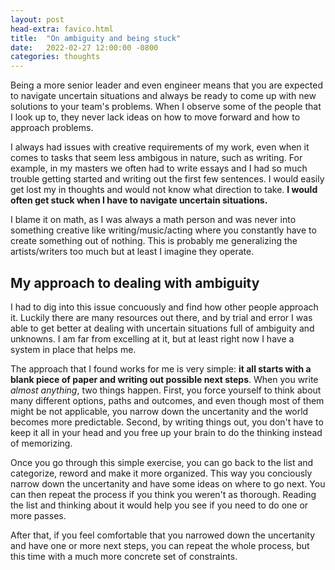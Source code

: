 ```yaml
---
layout: post
head-extra: favico.html
title:  "On ambiguity and being stuck"
date:   2022-02-27 12:00:00 -0800
categories: thoughts
---
```

Being a more senior leader and even engineer means that you are expected to navigate uncertain situations and always be ready to come up with new solutions to your team's problems.
When I observe some of the people that I look up to, they never lack ideas on how to move forward and how to approach problems.

I always had issues with creative requirements of my work, even when it comes to tasks that seem less ambigous in nature, such as writing.
For example, in my masters we often had to write essays and I had so much trouble getting started and writing out the first few sentences.
I would easily get lost my in thoughts and would not know what direction to take. **I would often get stuck when I have to navigate uncertain situations.**

<!-- Or at work, throw me into a new area that I have to learn a lot about, such as a gigantic codebase or a novel framework/library,
or give me a complex problem to solve and I would find it hard to start.
We could go into some serious psycho-analysis here, but for simplicity, I would say that this is me lacking the ability to deal with uncertain situations and lacking creativity.
-->

I blame it on math, as I was always a math person and was never into something creative like writing/music/acting where you constantly have to create something out of nothing.
This is probably me generalizing the artists/writers too much but at least I imagine they operate.

<!--
## Real world is not like math

Math is very predictable, it is very black and white. There is set of very basic rules that everyone agrees on (i.e. axioms) and
everything we know about math is built on top of it. We can reconstruct the most complex math problems and break it down into a set of these very basic rules.
There is a beauty in how predictable math is.

Life, on the other hand, is not like math, it's very unpredictable and is never black and white. We all know that, but the older I get, the more obvious it is. There is no fixed set of rules for life, or at least even if there is,
such set is too complex for humans to understand it.

<!-- Life is full of unknowns and unpredictable elements that are outside your control. I was never a creative type. For example, I never played an instrument or was interested in music or painting/drawing. <!--  or generally speaking open to exploring any ideas that are not beyond reality. -->
<!--
Since I was never a creative type, I don't know if creative people find it easier to deal with uncertanity but I belive they do. When I worked at a gaming company, I was always blown away by how artists were able to
create and draw new characters. They always start with a blank screen, but very quickly they create some wonderful art that tells a story.
Being a new world or new characters, it seems like they have no issues going from a blank screen to something very beautiful and concrete.
Writers too.
-->
<!-- Even though I enjoy math and it is what got me into engineering and arguably helped me even be capable to move to the Bay Area, it dit not prepare me for real life. I am not very well trained to deal with uncertanity. -->

## My approach to dealing with ambiguity

I had to dig into this issue concuously and find how other people approach it. Luckily there are many resources out there, and by trial and error I was able to get better at dealing with uncertain situations
full of ambiguity and unknowns. I am far from excelling at it, but at least right now I have a system in place that helps me.


The approach that I found works for me is very simple: **it all starts with a blank piece of paper and writing out possible next steps**. When you write *almost anything*, two things happen.
First, you force yourself to think about many different options, paths and outcomes, and even though most of them might be
not applicable, you narrow down the uncertanity and the world becomes more predictable.
Second, by writing things out, you don't have to keep it all in your head and you free up your brain to do the thinking instead of memorizing. <!-- (TODO: add more benefits). -->

Once you go through this simple exercise, you can go back to the list and categorize, reword and make it more organized.
This way you conciously narrow down the uncertanity and have some ideas on where to go next. You can then repeat the process if you
think you weren't as thorough. Reading the list and thinking about it would help you see if you need to do one or more passes.

After that, if you feel comfortable that you narrowed down the uncertanity and have one or more next steps, you can repeat the whole process, but this time with a much more concrete set of constraints.

<!-- TODO: Example -->

<!--
# OLD

At least this is how it is when you're doing math in school, even for high-level math competitions in middle and high school.
Maybe if I was going for a PhD in math or doing some math-based job for living it would have to be different, but I don't know that.
Even though solving math problems can be extremely challenging and intelectually satisfying, it does not reflect life or prepare you for it.

On the other hand, creative types create something out of nothing, it's in the job description.
Sure they can get stuck (writer's block) but getting unstuck and navigating uncertanity is (at least in my interpretation) a basic skillset of creative types.

-->